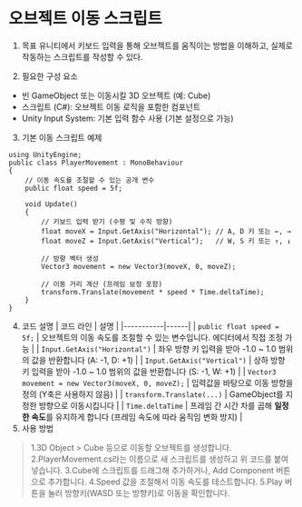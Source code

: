 # 오브젝트 이동 스크립트
1. 목표
유니티에서 키보드 입력을 통해 오브젝트를 움직이는 방법을 이해하고, 실제로 작동하는 스크립트를 작성할 수 있다.

2. 필요한 구성 요소
+ 빈 GameObject 또는 이동시킬 3D 오브젝트 (예: Cube)
+ 스크립트 (C#): 오브젝트 이동 로직을 포함한 컴포넌트
+ Unity Input System: 기본 입력 함수 사용 (기본 설정으로 가능)

3. 기본 이동 스크립트 예제
```
using UnityEngine;
public class PlayerMovement : MonoBehaviour
{
    // 이동 속도를 조절할 수 있는 공개 변수
    public float speed = 5f;

    void Update()
    {
        // 키보드 입력 받기 (수평 및 수직 방향)
        float moveX = Input.GetAxis("Horizontal"); // A, D 키 또는 ←, →
        float moveZ = Input.GetAxis("Vertical");   // W, S 키 또는 ↑, ↓

        // 방향 벡터 생성
        Vector3 movement = new Vector3(moveX, 0, moveZ);

        // 이동 거리 계산 (프레임 보정 포함)
        transform.Translate(movement * speed * Time.deltaTime);
    }
}
```
4. 코드 설명
| 코드 라인 | 설명 |
|-----------|------|
| `public float speed = 5f;` | 오브젝트의 이동 속도를 조절할 수 있는 변수입니다. 에디터에서 직접 조정 가능 |
| `Input.GetAxis("Horizontal")` | 좌우 방향 키 입력을 받아 -1.0 ~ 1.0 범위의 값을 반환합니다 (A: -1, D: +1) |
| `Input.GetAxis("Vertical")` | 상하 방향 키 입력을 받아 -1.0 ~ 1.0 범위의 값을 반환합니다 (S: -1, W: +1) |
| `Vector3 movement = new Vector3(moveX, 0, moveZ);` | 입력값을 바탕으로 이동 방향을 정의 (Y축은 사용하지 않음) |
| `transform.Translate(...)` | GameObject를 지정한 방향으로 이동시킵니다 |
| `Time.deltaTime` | 프레임 간 시간 차를 곱해 **일정한 속도**를 유지하게 합니다 (프레임 속도에 따라 움직임 변화 방지) |
5. 사용 방법
> 1.3D Object > Cube 등으로 이동할 오브젝트를 생성합니다.
> 2.PlayerMovement.cs라는 이름으로 새 스크립트를 생성하고 위 코드를 붙여넣습니다.
> 3.Cube에 스크립트를 드래그해 추가하거나, Add Component 버튼으로 추가합니다.
> 4.Speed 값을 조절해서 이동 속도를 테스트합니다.
> 5.Play 버튼을 눌러 방향키(WASD 또는 방향키)로 이동을 확인합니다.
